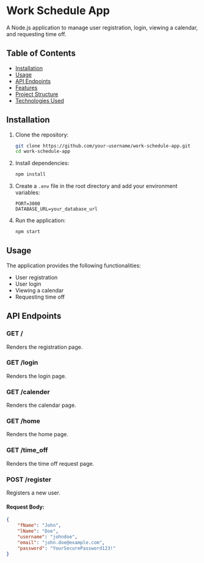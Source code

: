 # Work Schedule App

A Node.js application to manage user registration, login, viewing a calendar, and requesting time off.

## Table of Contents
- [Installation](#installation)
- [Usage](#usage)
- [API Endpoints](#api-endpoints)
- [Features](#features)
- [Project Structure](#project-structure)
- [Technologies Used](#technologies-used)

## Installation

1. Clone the repository:
    ```sh
    git clone https://github.com/your-username/work-schedule-app.git
    cd work-schedule-app
    ```

2. Install dependencies:
    ```sh
    npm install
    ```

3. Create a `.env` file in the root directory and add your environment variables:
    ```
    PORT=3000
    DATABASE_URL=your_database_url
    ```

4. Run the application:
    ```sh
    npm start
    ```

## Usage

The application provides the following functionalities:
- User registration
- User login
- Viewing a calendar
- Requesting time off

## API Endpoints

### GET /
Renders the registration page.

### GET /login
Renders the login page.

### GET /calender
Renders the calendar page.

### GET /home
Renders the home page.

### GET /time_off
Renders the time off request page.

### POST /register
Registers a new user.

#### Request Body:
```json
{
    "fName": "John",
    "lName": "Doe",
    "username": "johndoe",
    "email": "john.doe@example.com",
    "password": "YourSecurePassword123!"
}